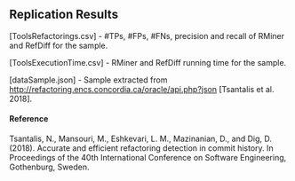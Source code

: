 ## Replication Results

[ToolsRefactorings.csv] - #TPs, #FPs, #FNs, precision and recall of RMiner and RefDiff for the sample.

[ToolsExecutionTime.csv] - RMiner and RefDiff running time for the sample.

[dataSample.json] - Sample extracted from http://refactoring.encs.concordia.ca/oracle/api.php?json [Tsantalis et al. 2018].

#### Reference
Tsantalis, N., Mansouri, M., Eshkevari, L. M., Mazinanian, D., and Dig, D. (2018). Accurate and efficient refactoring detection in commit history. In Proceedings of the 40th International Conference on Software Engineering, Gothenburg, Sweden.
